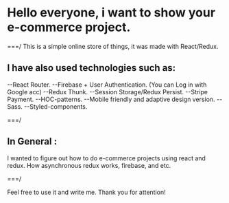 # Hello everyone, i want to show your e-commerce project.

===/ This is a simple online store of things, it was made with React/Redux.


## I have also used technologies such as:

--React Router.
--Firebase + User Authentication. (You can Log in with Google acc)
--Redux Thunk.
--Session Storage/Redux Persist.
--Stripe Payment.
--HOC-patterns.
--Mobile friendly and adaptive design version.
--Sass.
--Styled-components.

===/

## In General :

I wanted to figure out how to do e-commerce projects using react and redux.
How asynchronous redux works, firebase, and etc.

===/

Feel free to use it and write me. Thank you for attention!
